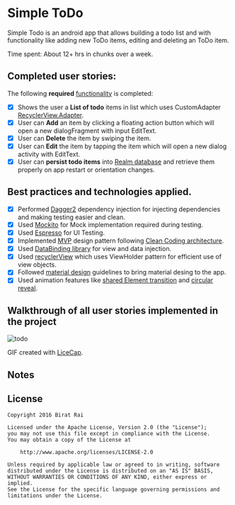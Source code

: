 # Simple ToDo

Simple Todo is an android app that allows building a todo list and with functionality like adding new ToDo items, editing and deleting an ToDo item.

Time spent: About 12+ hrs in chunks over a week.

## Completed user stories:

The following **required** [functionality](https://gist.github.com/nesquena/843228e83fdc4f5ddc4e) is completed:

* [x] Shows the user a **List of todo** items in list which uses CustomAdapter [RecyclerView.Adapter](https://guides.codepath.com/android/using-the-recyclerview).
* [x] User can **Add** an item by clicking a floating action button which will open a new dialogFragment with input EditText.
* [x] User can **Delete** the item by swiping the item.
* [x] User can **Edit** the item by tapping the item which will open a new dialog activity with EditText.
* [x] User can **persist todo items** into [Realm database](https://realm.io/docs/java/latest/) and retrieve them properly on app restart or orientation changes.

## Best practices and technologies applied.
* [x] Performed [Dagger2](http://google.github.io/dagger/) dependency injection for injecting dependencies and making testing easier and clean.
* [x] Used [Mockito](https://github.com/mockito/mockito) for Mock implementation required during testing.
* [x] Used [Espresso](https://google.github.io/android-testing-support-library/docs/espresso/) for UI Testing.
* [x] Implemented [MVP](http://fernandocejas.com/2015/07/18/architecting-android-the-evolution/) design pattern following [Clean Coding architecture](http://blog.8thlight.com/uncle-bob/2012/08/13/the-clean-architecture.html).
* [x] Used [DataBinding library](https://developer.android.com/topic/libraries/data-binding/index.html) for view and data injection.
* [x] Used [recyclerView](https://guides.codepath.com/android/using-the-recyclerview) which uses ViewHolder pattern for efficient use of view objects.
* [x] Followed [material design](https://developer.android.com/design/material/index.html) guidelines to bring material desing to the app.
* [x] Used animation features like [shared Element transition](https://guides.codepath.com/android/Shared-Element-Activity-Transition) and [circular reveal](https://guides.codepath.com/android/Circular-Reveal-Animation).

## Walkthrough of all user stories implemented in the project

![todo](https://cloud.githubusercontent.com/assets/2682565/16129147/a96abb3e-33d1-11e6-92b4-9c2b9c6c763a.gif)

GIF created with [LiceCap](http://www.cockos.com/licecap/).

## Notes

## License

    Copyright 2016 Birat Rai

    Licensed under the Apache License, Version 2.0 (the "License");
    you may not use this file except in compliance with the License.
    You may obtain a copy of the License at

        http://www.apache.org/licenses/LICENSE-2.0

    Unless required by applicable law or agreed to in writing, software
    distributed under the License is distributed on an "AS IS" BASIS,
    WITHOUT WARRANTIES OR CONDITIONS OF ANY KIND, either express or implied.
    See the License for the specific language governing permissions and
    limitations under the License.

